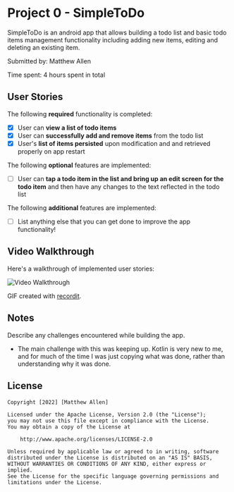 # Project 0 - SimpleToDo

SimpleToDo is an android app that allows building a todo list and basic todo items management functionality including adding new items, editing and deleting an existing item.

Submitted by: Matthew Allen

Time spent: 4 hours spent in total

## User Stories

The following **required** functionality is completed:

* [x] User can **view a list of todo items**
* [x] User can **successfully add and remove items** from the todo list
* [x] User's **list of items persisted** upon modification and and retrieved properly on app restart

The following **optional** features are implemented:

* [ ] User can **tap a todo item in the list and bring up an edit screen for the todo item** and then have any changes to the text reflected in the todo list

The following **additional** features are implemented:

* [ ] List anything else that you can get done to improve the app functionality!

## Video Walkthrough

Here's a walkthrough of implemented user stories:

<img src='http://g.recordit.co/qyxFj3XK7t.gif' title='Video Walkthrough' width='' alt='Video Walkthrough' />

GIF created with [recordit](recordit.co).

## Notes

Describe any challenges encountered while building the app.
* The main challenge with this was keeping up.  Kotlin is very new to me, and for much of the time I was just copying what was done, rather than understanding why it was done.

## License

    Copyright [2022] [Matthew Allen]

    Licensed under the Apache License, Version 2.0 (the "License");
    you may not use this file except in compliance with the License.
    You may obtain a copy of the License at

        http://www.apache.org/licenses/LICENSE-2.0

    Unless required by applicable law or agreed to in writing, software
    distributed under the License is distributed on an "AS IS" BASIS,
    WITHOUT WARRANTIES OR CONDITIONS OF ANY KIND, either express or implied.
    See the License for the specific language governing permissions and
    limitations under the License.
